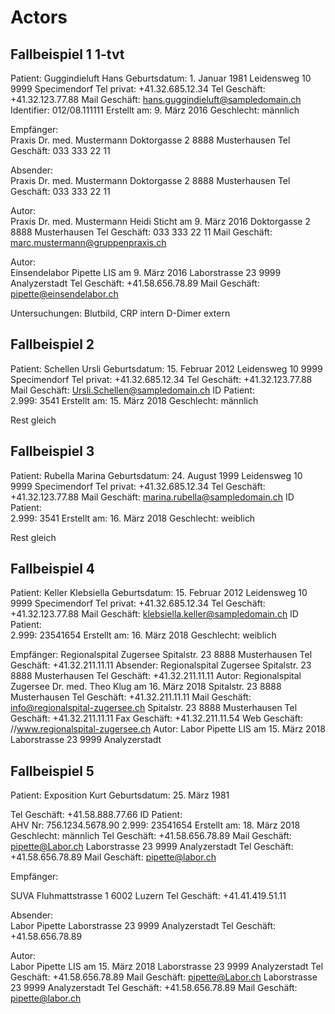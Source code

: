 # Actors

## Fallbeispiel 1 1-tvt

Patient:  Guggindieluft Hans  Geburtsdatum:  1. Januar 1981
Leidensweg 10
9999 Specimendorf
Tel privat: +41.32.685.12.34
Tel Geschäft: +41.32.123.77.88
Mail Geschäft: hans.guggindieluft@sampledomain.ch
Identifier:  012/08.111111 <!-- Medical Record Number-->
Erstellt am:  9. März 2016  Geschlecht:  männlich

Empfänger:  
Praxis Dr. med. Mustermann
Doktorgasse 2
8888 Musterhausen
Tel Geschäft: 033 333 22 11

Absender:  
Praxis Dr. med. Mustermann
Doktorgasse 2
8888 Musterhausen
Tel Geschäft: 033 333 22 11

Autor:  
Praxis Dr. med. Mustermann
Heidi Sticht am 9. März 2016
Doktorgasse 2
8888 Musterhausen
Tel Geschäft: 033 333 22 11
Mail Geschäft: marc.mustermann@gruppenpraxis.ch

Autor:  
Einsendelabor Pipette
LIS am 9. März 2016
Laborstrasse 23
9999 Analyzerstadt
Tel Geschäft: +41.58.656.78.89
Mail Geschäft: pipette@einsendelabor.ch

Untersuchungen:
Blutbild, CRP intern
D-Dimer extern

## Fallbeispiel 2

Patient:  Schellen Ursli  Geburtsdatum:  15. Februar 2012
Leidensweg 10
9999 Specimendorf
Tel privat: +41.32.685.12.34
Tel Geschäft: +41.32.123.77.88
Mail Geschäft: Ursli.Schellen@sampledomain.ch
ID Patient:  
2.999:  3541
Erstellt am:  15. März 2018  Geschlecht:  männlich

Rest gleich

## Fallbeispiel 3

Patient:  Rubella Marina  Geburtsdatum:  24. August 1999
Leidensweg 10
9999 Specimendorf
Tel privat: +41.32.685.12.34
Tel Geschäft: +41.32.123.77.88
Mail Geschäft: marina.rubella@sampledomain.ch
ID Patient:  
2.999:  3541
Erstellt am:  16. März 2018  Geschlecht:  weiblich

Rest gleich

## Fallbeispiel 4

Patient:  Keller Klebsiella  Geburtsdatum:  15. Februar 2012
Leidensweg 10
9999 Specimendorf
Tel privat: +41.32.685.12.34
Tel Geschäft: +41.32.123.77.88
Mail Geschäft: klebsiella.keller@sampledomain.ch
ID Patient:  
2.999:  23541654
Erstellt am:  16. März 2018  Geschlecht:  weiblich

Empfänger:  Regionalspital Zugersee
Spitalstr. 23
8888 Musterhausen
Tel Geschäft: +41.32.211.11.11
Absender:  Regionalspital Zugersee
Spitalstr. 23
8888 Musterhausen
Tel Geschäft: +41.32.211.11.11
Autor:  Regionalspital Zugersee
Dr. med. Theo Klug am 16. März 2018
Spitalstr. 23
8888 Musterhausen
Tel Geschäft: +41.32.211.11.11
Mail Geschäft: info@regionalspital-zugersee.ch
Spitalstr. 23
8888 Musterhausen
Tel Geschäft: +41.32.211.11.11
Fax Geschäft: +41.32.211.11.54
Web Geschäft: //www.regionalspital-zugersee.ch
Autor:  Labor Pipette
LIS am 15. März 2018
Laborstrasse 23
9999 Analyzerstadt

## Fallbeispiel 5

Patient:  Exposition Kurt  Geburtsdatum:  25. März 1981

Tel Geschäft: +41.58.888.77.66
ID Patient:  
AHV Nr:  756.1234.5678.90
2.999:  23541654
Erstellt am:  18. März 2018  Geschlecht:  männlich
Tel Geschäft: +41.58.656.78.89
Mail Geschäft: pipette@Labor.ch
Laborstrasse 23
9999 Analyzerstadt
Tel Geschäft: +41.58.656.78.89
Mail Geschäft: pipette@labor.ch

Empfänger:  

SUVA
Fluhmattstrasse 1
6002 Luzern
Tel Geschäft: +41.41.419.51.11

Absender:  
Labor Pipette
Laborstrasse 23
9999 Analyzerstadt
Tel Geschäft: +41.58.656.78.89

Autor:  
Labor Pipette
LIS am 15. März 2018
Laborstrasse 23
9999 Analyzerstadt
Tel Geschäft: +41.58.656.78.89
Mail Geschäft: pipette@Labor.ch
Laborstrasse 23
9999 Analyzerstadt
Tel Geschäft: +41.58.656.78.89
Mail Geschäft: pipette@labor.ch
